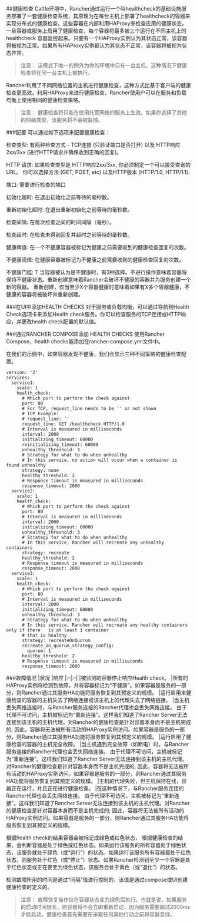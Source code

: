 ##健康检查
Cattle环境中，Rancher通过运行一个叫healthcheck的基础设施服务部署了一套健康检查系统，其原理为在每台主机上部署了healthcheck的容器来实现分布式的健康检查。这些容器在内部利用HAProxy来检查应用的健康状态。一旦容器或服务上启用了健康检查，每个容器将最多被三个运行在不同主机上的healthcheck 容器监控起来。只要有一个HAProxy实例认为其状态正常，该容器将被视为正常。如果所有HAProxy实例都认为其状态不正常，该容器将被视为状态异常。

> 注意：
该模式下唯一的例外为你的环境中只有一台主机，这种情况下健康检查将在同一台主机上被执行。

Rancher利用了不同网络位置的主机进行健康检查，这种方式比基于客户端的健康检查更高效。利用HAProxy来进行健康检查，Rancher使用户可以在服务和负载均衡上使用相同的健康检查策略。

> 注意：
健康检查将只能在使用托管网络的服务上生效。如果你选择了其他的网络类型，该服务将不会被监控。

###配置
可以通过如下选项来配置健康检查：

检查类型: 有两种检查方式 - TCP连接 (只验证端口是否打开) 以及 HTTP响应2xx/3xx (进行HTTP请求并确保收到正确的回复)。

HTTP 请求: 如果检查类型是 HTTP响应2xx/3xx, 你必须制定一个可以接受查询的URL。 你可以选择方法 (GET, POST, etc) 以及HTTP版本 (HTTP/1.0, HTTP/1.1).

端口: 需要进行检查的端口

初始化超时: 在退出初始化之前等待的毫秒数。

重新初始化超时: 在退出重新初始化之前等待的毫秒数。

检查间隔: 在每次检查之间的时间间隔（毫秒）。

检查超时: 在检查未得到回复并超时之前等待的毫秒数。

健康阈值: 在一个不健康容器被标记为健康之前需要收到的健康检查回复的次数。

不健康阈值: 在健康容器被标记为不健康之前需要收到的健康检查回复的次数。

不健康门槛: T
当容器被认为是不健康时，有3种选择。不进行操作意味着容器将保持不健康状态。重新创建意味着Rancher会破坏不健康的容器并为服务创建一个新的容器。 重新创建，仅当至少X个容器健康时意味着如果有X多个容器健康，不健康的容器将被破坏并重新创建。

###在UI中添加HEALTH CHECKS
对于服务或负载均衡，可以通过导航到Health Check选项卡来添加Health check服务。你可以检查服务的TCP连接或HTTP响应，并更改health check配置的默认值。

###通过RANCHER COMPOSE添加 HEALTH CHECKS
使用Rancher Compose，health checks能添加在rancher-compose.yml文件中。

在我们的示例中，如果容器发现不健康，我们会显示三种不同策略的健康检查配置。

```
version: '2'
services:
  service1:
    scale: 1
    health_check:
      # Which port to perform the check against
      port: 80
      # For TCP, request_line needs to be '' or not shown
      # TCP Example:
      # request_line: ''
      request_line: GET /healthcheck HTTP/1.0
      # Interval is measured in milliseconds
      interval: 2000
      initializing_timeout: 60000
      reinitializing_timeout: 60000
      unhealthy_threshold: 3
      # Strategy for what to do when unhealthy
      # In this service, no action will occur when a container is found unhealthy
      strategy: none
      healthy_threshold: 2
      # Response timeout is measured in milliseconds
      response_timeout: 2000
  service2:
    scale: 1
    health_check:
      # Which port to perform the check against
      port: 80
      # Interval is measured in milliseconds
      interval: 2000
      initializing_timeout: 60000
      unhealthy_threshold: 3
      # Strategy for what to do when unhealthy
      # In this service, Rancher will recreate any unhealthy containers
      strategy: recreate
      healthy_threshold: 2
      # Response timeout is measured in milliseconds
      response_timeout: 2000
  service3:
    scale: 1
    health_check:
      # Which port to perform the check against
      port: 80
      # Interval is measured in milliseconds
      interval: 2000
      initializing_timeout: 60000
      unhealthy_threshold: 3
      # Strategy for what to do when unhealthy
      # In this service, Rancher will recreate any healthy containers only if there   is at least 1 container
      # that is healthy
      strategy: recreateOnQuorum
      recreate_on_quorum_strategy_config:
        quorum: 1
      healthy_threshold: 2
      # Response timeout is measured in milliseconds
      response_timeout: 2000
```
###故障情况
|状况	|响应
|:-|:-|
|被监测的容器停止响应Health check。	|所有的HAProxy实例将检测到故障，并将容器标记为“不健康”。如果容器是服务的一部分，则Rancher通过其服务HA功能将服务恢复到其预定义的规模。
|运行启用来健康检查的容器的主机失去了网络连接或该主机上的代理失去了网络链接。	|当主机丢失网络连接时，与Rancher服务连接的Rancher代理也会丢失网络连接。 由于代理不可访问，主机被标记为“重新连接”。这样我们知道了Rancher Server无法连接到该主机的主机代理。对Rancher的健康检查是针对容器本身而不是主机完成的; 因此，容器将无法被所有活动的HAProxy实例访问。如果容器是服务的一部分，则Rancher通过其服务HA功能将服务恢复到其预定义的规模。
|运行启用了健康检查的容器的主机完全故障。	|当主机遇到完全故障（如断电）时，与Rancher服务连接的Rancher代理也会丢失网络连接。 由于代理不可访问，主机被标记为“重新连接”。这样我们知道了Rancher Server无法连接到该主机的主机代理。对Rancher的健康检查是针对容器本身而不是主机完成的; 因此，容器将无法被所有活动的HAProxy实例访问。如果容器是服务的一部分，则Rancher通过其服务HA功能将服务恢复到其预定义的规模。
|主机的代理失败，但主机保持在线，容器正在运行，并且正在进行健康检查。	|在这种情况下，与Rancher服务连接的Rancher代理也会丢失网络连接。 由于代理不可访问，主机被标记为“重新连接”。这样我们知道了Rancher Server无法连接到该主机的主机代理。对Rancher的健康检查是针对容器本身而不是主机完成的; 因此，容器将无法被所有活动的HAProxy实例访问。如果容器是服务的一部分，则Rancher通过其服务HA功能将服务恢复到其预定义的规模。


根据health check的结果容器会被标记成绿色或红色状态，
根据健康检查的结果，会判断容器是处于绿色或红色状态。如果运行该服务的所有容器处于绿色状态，该服务就处于绿色（或“运行”）的状态。如果运行该服务所有容器都处于红色状态，则服务处于红色（或“停止”）状态。如果Rancher检测到至少一个容器是处于红色状态或正在要变为绿色状态，该服务会处于黄色（或“退化”）的状态。

检测故障所用的时间是通过“间隔”值进行控制的，该值是通过compose或UI创建健康检查时定义的。

>注意：
故障恢复操作仅在容器状态变为绿色后执行。也就是说，如果服务的启动时间很长，则容器将不会立即重新启动，因为服务需要超过2000ms才能启动。健康检查首先需要在采取任何其他行动之前将容器变绿。